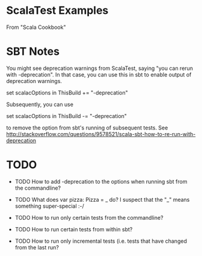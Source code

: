 # ScalaTest Examples

From "Scala Cookbook"

# SBT Notes

You might see deprecation warnings from ScalaTest, saying "you can rerun with
-deprecation".  In that case, you can use this in sbt to enable output of
deprecation warnings.

  set scalacOptions in ThisBuild += "-deprecation"

Subsequently, you can use

  set scalacOptions in ThisBuild -= "-deprecation"

to remove the option from sbt's running of subsequent tests. See
http://stackoverflow.com/questions/9578521/scala-sbt-how-to-re-run-with-deprecation


# TODO

* TODO How to add -deprecation to the options when running sbt from the
  commandline?

* TODO What does var pizza: Pizza = _ do?
       I suspect that the "_" means something super-special :-/
           
* TODO How to run only certain tests from the commandline?

* TODO How to run certain tests from within sbt?

* TODO How to run only incremental tests (i.e. tests that have changed
       from the last run?
